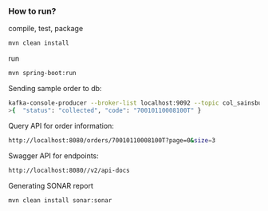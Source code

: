 ### How to run?
compile, test, package
```bash
mvn clean install
```

run
```bash
mvn spring-boot:run
```

Sending sample order to db:
```bash
kafka-console-producer --broker-list localhost:9092 --topic col_sainsburys_logistics_delivery_clothing_dispatched
>{  "status": "collected", "code": "70010110008100T" }
```

Query API for order information:
```bash
http://localhost:8080/orders/70010110008100T?page=0&size=3
```

Swagger API for endpoints:
```bash
http://localhost:8080//v2/api-docs
```

Generating SONAR report
```bash
mvn clean install sonar:sonar
```
